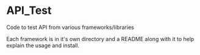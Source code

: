 # API_Test
Code to test API from various frameworks/libraries

Each framework is in it's own directory and a README along with it to help explain the usage and install.

